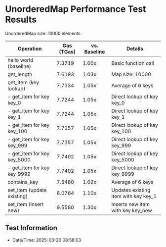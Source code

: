 # UnorderedMap Performance Test Results

UnorderedMap size: 10000 elements

| Operation | Gas (TGas) | vs. Baseline | Details |
|-----------|------------|--------------|----------|
| hello world (baseline) | 7.3719 | 1.00x | Basic function call |
| get_length | 7.6193 | 1.03x | Map size: 10000 |
| get_item (key lookup) | 7.7334 | 1.05x | Average of 6 keys |
|   - get_item for key key_0 | 7.7244 | 1.05x | Direct lookup of key key_0 |
|   - get_item for key key_1 | 7.7244 | 1.05x | Direct lookup of key key_1 |
|   - get_item for key key_100 | 7.7357 | 1.05x | Direct lookup of key key_100 |
|   - get_item for key key_999 | 7.7357 | 1.05x | Direct lookup of key key_999 |
|   - get_item for key key_5000 | 7.7402 | 1.05x | Direct lookup of key key_5000 |
|   - get_item for key key_9999 | 7.7402 | 1.05x | Direct lookup of key key_9999 |
| contains_key | 7.5480 | 1.02x | Average of 6 keys |
| set_item (update existing) | 8.0764 | 1.10x | Updates existing item with key key_1 |
| set_item (insert new) | 9.5580 | 1.30x | Inserts new item with key key_new |


## Test Information

- Date/Time: 2025-03-20 08:58:03
